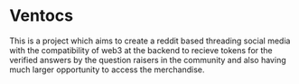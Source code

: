 # Ventocs 

This is a project which aims to create a reddit based threading social media with the compatibility of web3 at the backend to recieve tokens for the verified answers by the question raisers in the community and also having much larger opportunity to access the merchandise. 
